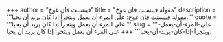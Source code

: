 +++
author = "فينسنت فان غوخ"
title = "مقولة فينسنت فان غوخ"
description = '''مقولة فينسنت فان غوخ: على المرء أن يعمل ويتجرأ إذا كان يريد أن يحيا.'''
quote = '''على المرء أن يعمل ويتجرأ إذا كان يريد أن يحيا.'''
slug = '''على-المرء-أن-يعمل-ويتجرأ-إذا-كان-يريد-أن-يحيا'''
+++
على المرء أن يعمل ويتجرأ إذا كان يريد أن يحيا.
